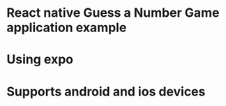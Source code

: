 # React native Guess a Number Game application example

# Using expo

# Supports android and ios devices
